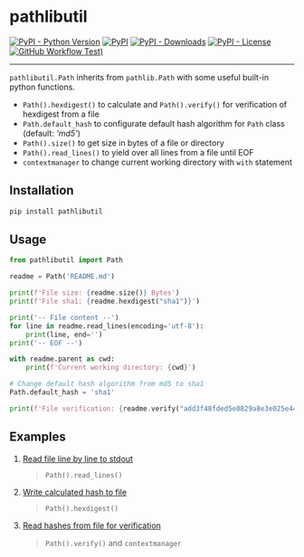 # pathlibutil

[![PyPI - Python Version](https://img.shields.io/pypi/pyversions/pathlibutil)](https://pypi.org/project/pathlibutil/)
[![PyPI](https://img.shields.io/pypi/v/pathlibutil)](https://pypi.org/project/pathlibutil/)
[![PyPI - Downloads](https://img.shields.io/pypi/dm/pathlibutil)](https://pypi.org/project/pathlibutil/)
[![PyPI - License](https://img.shields.io/pypi/l/pathlibutil)](./LICENSE)
[![GitHub Workflow Test)](https://img.shields.io/github/actions/workflow/status/d-chris/pathlibutil/pytest.yml?logo=github&label=pytest)](https://github.com/d-chris/pathlibutil/actions/workflows/pytest.yml)

---

`pathlibutil.Path` inherits from  `pathlib.Path` with some useful built-in python functions.

- `Path().hexdigest()` to calculate and `Path().verify()` for verification of hexdigest from a file
- `Path.default_hash` to configurate default hash algorithm for `Path` class (default: *'md5'*)
- `Path().size()` to get size in bytes of a file or directory
- `Path().read_lines()` to yield over all lines from a file until EOF
- `contextmanager` to change current working directory with `with` statement

## Installation

```bash
pip install pathlibutil
```

## Usage

```python
from pathlibutil import Path

readme = Path('README.md')

print(f'File size: {readme.size()} Bytes')
print(f'File sha1: {readme.hexdigest("sha1")}')

print('-- File content --')
for line in readme.read_lines(encoding='utf-8'):
    print(line, end='')
print('-- EOF --')

with readme.parent as cwd:
    print(f'Current working directory: {cwd}')

# Change default hash algorithm from md5 to sha1
Path.default_hash = 'sha1'

print(f'File verification: {readme.verify("add3f48fded5e0829a8e3e025e44c2891542c58e")}')
```

## Examples

1. [Read file line by line to stdout](./examples/example1.py)
   > `Path().read_lines()`
2. [Write calculated hash to file](./examples/example2.py)
   > `Path().hexdigest()`
3. [Read hashes from file for verification](./examples/example3.py)
   > `Path().verify()` and `contextmanager`
